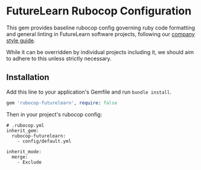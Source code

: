 # FutureLearn Rubocop Configuration

This gem provides baseline rubocop config governing ruby code formatting
and general linting in FutureLearn software projects, following our
[company style
guide](https://docs.futurelearn.dev/coding-standards/languages-and-frameworks/ruby).

While it can be overridden by individual projects including it, we
should aim to adhere to this unless strictly necessary.

## Installation

Add this line to your application's Gemfile and run `bundle install`.

```ruby
gem 'rubocop-futurelearn', require: false
```

Then in your project's rubocop config:

```
# .rubocop.yml
inherit_gem:
  rubocop-futurelearn:
    - config/default.yml

inherit_mode:
  merge:
    - Exclude
```
